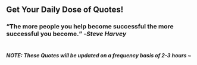 ## Get Your Daily Dose of Quotes!
### <q>The more people you help become successful the more successful you become.</q> -<em>Steve Harvey</em> <br><br>
##### NOTE: These Quotes will be updated on a frequency basis of 2-3 hours ~

